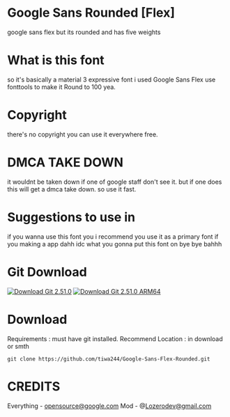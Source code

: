 # Google Sans Rounded [Flex]
google sans flex but its rounded and has five weights
# What is this font #
so it's basically a material 3 expressive font i used Google Sans Flex use fonttools to make it Round to 100 yea.
# Copyright # 
there's no copyright you can use it everywhere free. 
# DMCA TAKE DOWN #
it wouldnt be taken down if one of google staff don't see it.
but if one does this will get a dmca take down. so use it fast.
# Suggestions to use in #
if you wanna use this font you i recommend you use it as a primary font if you making a app dahh idc what you gonna put this font on 
bye bye bahhh
# Git Download #
[![Download Git 2.51.0](https://img.shields.io/badge/Download-Git%202.51.0-0052CC?style=for-the-badge&logo=git&logoColor=white)](https://github.com/git-for-windows/git/releases/download/v2.51.0.windows.1/Git-2.51.0-64-bit.exe)
[![Download Git 2.51.0 ARM64](https://img.shields.io/badge/Download-Git%202.51.0%20ARM64-E11D21?style=for-the-badge&logo=git&logoColor=white)](https://github.com/git-for-windows/git/releases/download/v2.51.0.windows.1/Git-2.51.0-arm64.exe)

# Download #
Requirements : must have git installed.
Recommend Location : in download or smth
```
git clone https://github.com/tiwa244/Google-Sans-Flex-Rounded.git
```
# CREDITS #
Everything - opensource@google.com 
Mod - @Lozerodev@gmail.com
